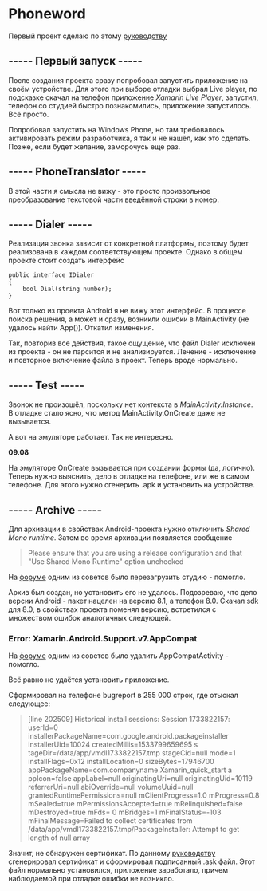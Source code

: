 Phoneword
=========

Первый проект сделаю по этому
[руководству](https://docs.microsoft.com/ru-ru/xamarin/xamarin-forms/get-started/)

----- Первый запуск -----
-------------------------

После создания проекта сразу попробовал запустить приложение на своём
устройстве. Для этого при выборе отладки выбрал Live player, по
подсказке скачал на телефон приложение *Xamarin Live Player*, запустил,
телефон со студией быстро познакомились, приложение запустилось. Всё
просто.

Попробовал запустить на Windows Phone, но там требовалось активировать
режим разработчика, я так и не нашёл, как это сделать. Позже, если будет
желание, заморочусь еще раз.

----- PhoneTranslator -----
---------------------------

В этой части я смысла не вижу - это просто произвольное преобразование
текстовой части введённой строки в номер.

----- Dialer -----
------------------

Реализация звонка зависит от конкретной платформы, поэтому будет
реализована в каждом соответствующем проекте. Однако в общем проекте
стоит создать интерфейс

    public interface IDialer
    {
        bool Dial(string number);
    }

Вот только из проекта Android я не вижу этот интерфейс. В процессе
поиска решения, а может и сразу, возникли ошибки в MainActivity (не
удалось найти App()). Откатил изменения.

Так, повторив все действия, такое ощущение, что файл Dialer исключен из
проекта - он не парсится и не анализируется. Лечение - исключение и
повторное включение файла в проект. Теперь вроде нормально.

----- Test -----
----------------

Звонок не произошёл, поскольку нет контекста в *MainActivity.Instance*.
В отладке стало ясно, что метод MainActivity.OnCreate даже не
вызывается.

А вот на эмуляторе работает. Так не интересно.

**09.08**

На эмуляторе OnCreate вызывается при создании формы (да, логично).
Теперь нужно выяснить, дело в отладке на телефоне, или же в самом
телефоне. Для этого нужно сгенерить .apk и установить на устройстве.

----- Archive -----
-------------------

Для архивации в свойствах Android-проекта нужно отключить *Shared Mono
runtime*. Затем во время архивации появляется сообщение

> Please ensure that you are using a release configuration and that "Use
> Shared Mono Runtime" option unchecked

На [форуме](https://github.com/xamarin/xamarin-android/issues/1760)
одним из советов было перезагрузить студию - помогло.

Архив был создан, но установить его не удалось. Подозреваю, что дело
версии Android - пакет нацелен на версию 8.1, а телефон 8.0. Скачал sdk
для 8.0, в свойствах проекта поменял версию, встретился с множеством
ошибок аналогичных следующей.

### Error: Xamarin.Android.Support.v7.AppCompat

На
[форуме](https://stackoverflow.com/questions/47988647/xamarin-error-after-updating-visual-studio-2017-to-version-15-5-2)
одним из советов было удалить AppCompatActivity - помогло.

Всё равно не удаётся установить приложение.

Сформировал на телефоне bugreport в 255 000 строк, где отыскал
следующее:

> \[line 202509\] Historical install sessions: Session 1733822157:
> userId=0 installerPackageName=com.google.android.packageinstaller
> installerUid=10024 createdMillis=1533799659695 s
> tageDir=/data/app/vmdl1733822157.tmp stageCid=null mode=1
> installFlags=0x12 installLocation=0 sizeBytes=17946700
> appPackageName=com.companyname.Xamarin\_quick\_start a ppIcon=false
> appLabel=null originatingUri=null originatingUid=10119
> referrerUri=null abiOverride=null volumeUuid=null
> grantedRuntimePermissions=null mClientProgress=1.0 mProgress=0.8
> mSealed=true mPermissionsAccepted=true mRelinquished=false
> mDestroyed=true mFds= 0 mBridges=1 mFinalStatus=-103
> mFinalMessage=Failed to collect certificates from
> /data/app/vmdl1733822157.tmp/PackageInstaller: Attempt to get length
> of null array

Значит, не обнаружен сертификат. По данному
[руководству](https://docs.microsoft.com/ru-ru/xamarin/android/deploy-test/signing/index?tabs=vswin)
сгенерировал сертификат и сформировал подписанный .ask файл. Этот файл
нормально установился, приложение заработало, причем наблюдаемой при
отладке ошибки не возникло.

